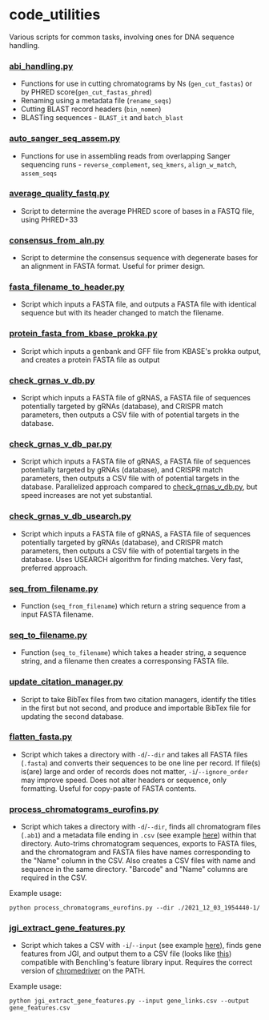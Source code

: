# code_utilities
Various scripts for common tasks, involving ones for DNA sequence handling.

### [abi_handling.py](https://github.com/liberjul/code_utilities/blob/main/abi_handling.py)

- Functions for use in cutting chromatograms by Ns (`gen_cut_fastas`) or by PHRED score(`gen_cut_fastas_phred`)
- Renaming using a metadata file (`rename_seqs`)
- Cutting BLAST record headers (`bin_nomen`)
- BLASTing sequences - `BLAST_it` and `batch_blast`

### [auto_sanger_seq_assem.py](https://github.com/liberjul/code_utilities/blob/main/auto_sanger_seq_assem.py)

- Functions for use in assembling reads from overlapping Sanger sequencing runs - `reverse_complement`, `seq_kmers`, `align_w_match`, `assem_seqs`

### [average_quality_fastq.py](https://github.com/liberjul/code_utilities/blob/main/average_quality_fastq.py)

- Script to determine the average PHRED score of bases in a FASTQ file, using PHRED+33

### [consensus_from_aln.py](https://github.com/liberjul/code_utilities/blob/main/consensus_from_aln.py)

- Script to determine the consensus sequence with degenerate bases for an alignment in FASTA format. Useful for primer design.

### [fasta_filename_to_header.py](https://github.com/liberjul/code_utilities/blob/main/fasta_filename_to_header.py)

- Script which inputs a FASTA file, and outputs a FASTA file with identical sequence but with its header changed to match the filename.

### [protein_fasta_from_kbase_prokka.py](https://github.com/liberjul/code_utilities/blob/main/protein_fasta_from_kbase_prokka.py)

- Script which inputs a genbank and GFF file from KBASE's prokka output, and creates a protein FASTA file as output

### [check_grnas_v_db.py](https://github.com/liberjul/code_utilities/blob/main/check_grnas_v_db.py)

- Script which inputs a FASTA file of gRNAS, a FASTA file of sequences potentially targeted by gRNAs (database), and CRISPR match parameters, then outputs a CSV file with of potential targets in the database.

### [check_grnas_v_db_par.py](https://github.com/liberjul/code_utilities/blob/main/check_grnas_v_db_par.py)

- Script which inputs a FASTA file of gRNAS, a FASTA file of sequences potentially targeted by gRNAs (database), and CRISPR match parameters, then outputs a CSV file with of potential targets in the database. Parallelized approach compared to [check_grnas_v_db.py](https://github.com/liberjul/code_utilities/blob/main/check_grnas_v_db.py), but speed increases are not yet substantial.

### [check_grnas_v_db_usearch.py](https://github.com/liberjul/code_utilities/blob/main/check_grnas_v_db_usearch.py)

- Script which inputs a FASTA file of gRNAS, a FASTA file of sequences potentially targeted by gRNAs (database), and CRISPR match parameters, then outputs a CSV file with of potential targets in the database. Uses USEARCH algorithm for finding matches. Very fast, preferred approach.

### [seq_from_filename.py](https://github.com/liberjul/code_utilities/blob/main/seq_from_filename.py)

- Function (`seq_from_filename`) which return a string sequence from a input FASTA filename.

### [seq_to_filename.py](https://github.com/liberjul/code_utilities/blob/main/seq_to_filename.py)

- Function (`seq_to_filename`) which takes a header string, a sequence string, and a filename then creates a corresponsing FASTA file.

### [update_citation_manager.py](https://github.com/liberjul/code_utilities/blob/main/update_citation_manager.py)

- Script to take BibTex files from two citation managers, identify the titles in the first but not second, and produce and importable BibTex file for updating the second database.

### [flatten_fasta.py](https://github.com/liberjul/code_utilities/blob/main/flatten_fasta.py)

- Script which takes a directory with `-d`/`--dir` and takes all FASTA files (`.fasta`) and converts their sequences to be one line per record. If file(s) is(are) large and order of records does not matter, `-i`/`--ignore_order` may improve speed. Does not alter headers or sequence, only formatting. Useful for copy-paste of FASTA contents.

### [process_chromatograms_eurofins.py](https://github.com/liberjul/code_utilities/blob/main/process_chromatograms_eurofins.py)

- Script which takes a directory with `-d`/`--dir`, finds all chromatogram files (`.ab1`) and a metadata file ending in `.csv` (see example [here](https://github.com/liberjul/code_utilities/blob/main/example_metadata.csv)) within that directory. Auto-trims chromatogram sequences, exports to FASTA files, and the chromatogram and FASTA files have names corresponding to the "Name" column in the CSV. Also creates a CSV files with name and sequence in the same directory. "Barcode" and "Name" columns are required in the CSV.

Example usage:
```
python process_chromatograms_eurofins.py --dir ./2021_12_03_1954440-1/
```

### [jgi_extract_gene_features.py](https://github.com/liberjul/code_utilities/blob/main/jgi_extract_gene_features.py)

- Script which takes a CSV with `-i`/`--input` (see example [here](https://github.com/liberjul/code_utilities/blob/main/gene_links.csv)), finds gene features from JGI, and output them to a CSV file (looks like [this](https://github.com/liberjul/code_utilities/blob/main/gene_features.csv)) compatible with Benchling's feature library input. Requires the correct version of [chromedriver](https://chromedriver.chromium.org/downloads) on the PATH.

Example usage:
```
python jgi_extract_gene_features.py --input gene_links.csv --output gene_features.csv
```
